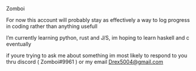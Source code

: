 Zomboi

For now this account will probably stay as effectively a way to log progress in coding rather than anything usefull

I’m currently learning python, rust and J/S, im hoping to learn haskell and c eventually

if youre trying to ask me about something im most likely to respond to you thru 
discord ( Zomboi#9961 )
or my email
Drex5004@gmail.com
